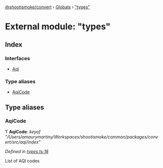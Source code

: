 [@shootismoke/convert](../README.md) › [Globals](../globals.md) › ["types"](_types_.md)

# External module: "types"

## Index

### Interfaces

* [Aqi](../interfaces/_types_.aqi.md)

### Type aliases

* [AqiCode](_types_.md#aqicode)

## Type aliases

###  AqiCode

Ƭ **AqiCode**: *keyof "/Users/amaurymartiny/Workspaces/shootismoke/common/packages/convert/src/aqi/index"*

*Defined in [types.ts:18](https://github.com/shootismoke/common/blob/abfb8ac/packages/convert/src/types.ts#L18)*

List of AQI codes
